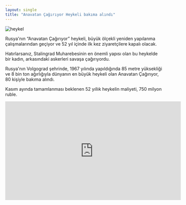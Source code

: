 ```yaml
---
layout: single
title: "Anavatan Çağırıyor Heykeli bakıma alındı"
---
```

![heykel](https://i.hizliresim.com/4pPo4p.png)

Rusya'nın “Anavatan Çağırıyor” heykeli, büyük ölçekli yeniden yapılanma çalışmalarından geçiyor ve 52 yıl içinde ilk kez ziyaretçilere kapalı olacak.

Hatırlarsanız, Stalingrad Muharebesinin en önemli yapısı olan bu heykelde bir kadın, arkasındaki askerleri savaşa çağırıyordu. 

Rusya'nın Volgograd şehrinde, 1967 yılında yapıldığında 85 metre yüksekliği ve 8 bin ton ağırlığıyla dünyanın en büyük heykeli olan Anavatan Çağırıyor, 80 kişiyle bakıma alındı.

Kasım ayında tamamlanması beklenen 52 yıllık heykelin maliyeti, 750 milyon ruble.

<iframe width="560" height="315" src="https://www.youtube.com/embed/NMSsC_uNe6Q" frameborder="0" allow="accelerometer; autoplay; encrypted-media; gyroscope; picture-in-picture" allowfullscreen></iframe>
